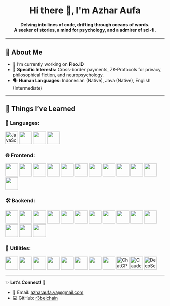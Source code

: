 <h1 align="center">Hi there 👋, I'm Azhar Aufa</h1>
<h4 align="center">
  Delving into lines of code, drifting through oceans of words. <br>
  A seeker of stories, a mind for psychology, and a admirer of sci-fi.
</h4>

---

## 🌟 About Me  
- 🔭 I’m currently working on **Floo.ID**
- 🌱 **Specific Interests:** Cross-border payments, ZK-Protocols for privacy, philosophical fiction, and neuropsychology.
- 🗣️ **Human Languages:** Indonesian (Native), Java (Native), English (Intermediate)

---

## 🚀 Things I’ve Learned

### 🧠 Languages:  
<p align="left">
  <img src="https://cdn.jsdelivr.net/gh/devicons/devicon/icons/javascript/javascript-original.svg" alt="JavaScript" width="40" height="40"/>
  <img src="https://cdn.jsdelivr.net/gh/devicons/devicon@latest/icons/solidity/solidity-plain.svg" width="40" height="40"/>
  <img src="https://cdn.jsdelivr.net/gh/devicons/devicon@latest/icons/bash/bash-original.svg" width="40" height="40"/>
  <img src="https://cdn.jsdelivr.net/gh/devicons/devicon@latest/icons/powershell/powershell-original.svg" width="40" height="40"/>
</p>  

### 🌐 Frontend:  
<p align="left">
   <img src="https://cdn.jsdelivr.net/gh/devicons/devicon@latest/icons/react/react-original.svg" width="40" height="40"/>
  <img src="https://cdn.jsdelivr.net/gh/devicons/devicon@latest/icons/vuejs/vuejs-original.svg" width="40" height="40"/>
 <img src="https://cdn.jsdelivr.net/gh/devicons/devicon@latest/icons/nextjs/nextjs-original.svg" width="40" height="40"/>
  <img src="https://cdn.jsdelivr.net/gh/devicons/devicon@latest/icons/angular/angular-original.svg" width="40" height="40"/>        
  <img src="https://cdn.jsdelivr.net/gh/devicons/devicon@latest/icons/jquery/jquery-original-wordmark.svg" width="40" height="40"/>
  <img src="https://cdn.jsdelivr.net/gh/devicons/devicon@latest/icons/axios/axios-plain-wordmark.svg" width="40" height="40"/>
  <img src="https://cdn.jsdelivr.net/gh/devicons/devicon@latest/icons/tailwindcss/tailwindcss-original.svg" width="40" height="40"/>
  <img src="https://cdn.jsdelivr.net/gh/devicons/devicon@latest/icons/framermotion/framermotion-original-wordmark.svg" width="40" height="40"/>
  <img src="https://cdn.jsdelivr.net/gh/devicons/devicon@latest/icons/bootstrap/bootstrap-original.svg" width="40" height="40"/>
  <img src="https://cdn.jsdelivr.net/gh/devicons/devicon@latest/icons/redux/redux-original.svg" width="40" height="40"/>
  <img src="https://cdn.jsdelivr.net/gh/devicons/devicon@latest/icons/materialui/materialui-plain.svg" width="40" height="40"/>
  <img src="https://cdn.jsdelivr.net/gh/devicons/devicon@latest/icons/svelte/svelte-original.svg" width="40" height="40"/>
</p>
 
### 🛠️ Backend: 
<p align="left">
<img src="https://cdn.jsdelivr.net/gh/devicons/devicon@latest/icons/nodejs/nodejs-original-wordmark.svg" width="40" height="40"/>
<img src="https://cdn.jsdelivr.net/gh/devicons/devicon@latest/icons/nodemon/nodemon-original.svg" width="40" height="40"/>            
  <img src="https://cdn.jsdelivr.net/gh/devicons/devicon@latest/icons/express/express-original.svg" width="40" height="40"/>
            <img src="https://cdn.jsdelivr.net/gh/devicons/devicon@latest/icons/graphql/graphql-plain-wordmark.svg" width="40" height="40"/>
            <img src="https://cdn.jsdelivr.net/gh/devicons/devicon@latest/icons/grpc/grpc-original.svg" width="40" height="40"/>
            <img src="https://cdn.jsdelivr.net/gh/devicons/devicon@latest/icons/docker/docker-original.svg" width="40" height="40"/>
            <img src="https://cdn.jsdelivr.net/gh/devicons/devicon@latest/icons/kubernetes/kubernetes-original.svg" width="40" height="40"/> 
            <img src="https://cdn.jsdelivr.net/gh/devicons/devicon@latest/icons/vercel/vercel-original-wordmark.svg" width="40" height="40"/>
            <img src="https://cdn.jsdelivr.net/gh/devicons/devicon@latest/icons/heroku/heroku-plain.svg" width="40" height="40"/>
            <img src="https://cdn.jsdelivr.net/gh/devicons/devicon@latest/icons/oauth/oauth-original.svg" width="40" height="40"/>
            <img src="https://cdn.jsdelivr.net/gh/devicons/devicon@latest/icons/mongodb/mongodb-plain-wordmark.svg" width="40" height="40"/>
            <img src="https://cdn.jsdelivr.net/gh/devicons/devicon@latest/icons/postgresql/postgresql-original-wordmark.svg" width="40" height="40"/>
            <img src="https://cdn.jsdelivr.net/gh/devicons/devicon@latest/icons/mysql/mysql-original-wordmark.svg" width="40" height="40"/>
            <img src="https://cdn.jsdelivr.net/gh/devicons/devicon@latest/icons/redis/redis-original.svg" width="40" height="40"/>
</p>

### 🧰 Utilities: 
<p align="left">
 <img src="https://cdn.jsdelivr.net/gh/devicons/devicon@latest/icons/git/git-original.svg" width="40" height="40"/>
  <img src="https://cdn.jsdelivr.net/gh/devicons/devicon@latest/icons/github/github-original-wordmark.svg" width="40" height="40"/>        
            <img src="https://cdn.jsdelivr.net/gh/devicons/devicon@latest/icons/vscode/vscode-original.svg" width="40" height="40"/>
            <img src="https://cdn.jsdelivr.net/gh/devicons/devicon@latest/icons/postman/postman-original.svg" width="40" height="40"/>
            <img src="https://cdn.jsdelivr.net/gh/devicons/devicon@latest/icons/jira/jira-original.svg" width="40" height="40"/>
            <img src="https://cdn.jsdelivr.net/gh/devicons/devicon@latest/icons/confluence/confluence-original.svg" width="40" height="40"/>
            <img src="https://cdn.jsdelivr.net/gh/devicons/devicon@latest/icons/notion/notion-original.svg" width="40" height="40"/>
            <img src="https://cdn.jsdelivr.net/gh/devicons/devicon@latest/icons/slack/slack-original.svg" width="40" height="40"/>
          <img src="https://upload.wikimedia.org/wikipedia/commons/0/04/ChatGPT_logo.svg" alt="ChatGPT Logo" width="40" height="40"/>
          <img src="https://uxwing.com/wp-content/themes/uxwing/download/brands-and-social-media/claude-ai-icon.png" alt="Claude AI Logo" width="40" height="40">
          <img src="https://img.icons8.com/?size=100&id=BXsdQPYarISt&format=png&color=228BE6" alt="DeepSeek Logo" width="40" height="40"/>

</p>


---

✨ **Let’s Connect!** 🚀  

- 📧 Email: [azharaufa.va@gmail.com](mailto:azharaufa.va@gmail.com)  
- 💻 GitHub: [r3belchain](https://github.com/r3belchain)  
